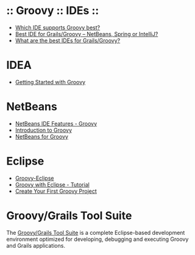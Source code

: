 ﻿:: Groovy :: IDEs ::
====================

- [Which IDE supports Groovy best?](https://dzone.com/articles/which-ide-supports-groovy-best)
- [Best IDE for Grails/Groovy – NetBeans, Spring or IntelliJ?](http://stacktips.com/tutorials/java/best-ide-for-grails-groovy-netbeans-spring-or-intellij)
- [What are the best IDEs for Grails/Groovy?](https://www.slant.co/topics/312/~ides-for-grails-groovy)

# IDEA

- [Getting Started with Groovy](https://www.jetbrains.com/help/idea/2016.2/getting-started-with-groovy.html)

# NetBeans

- [NetBeans IDE Features - Groovy](https://netbeans.org/features/groovy/)
- [Introduction to Groovy](https://netbeans.org/kb/docs/java/groovy-quickstart.html)
- [NetBeans for Groovy](https://blogs.oracle.com/netbeansgroovy/)

# Eclipse

- [Groovy-Eclipse](https://github.com/groovy/groovy-eclipse)
- [Groovy with Eclipse - Tutorial](http://www.vogella.com/tutorials/Groovy/article.html)
- [Create Your First Groovy Project](http://groovy.jmiguel.eu/groovy.codehaus.org/Create+Your+First+Groovy+Project.html)

# Groovy/Grails Tool Suite

The [Groovy/Grails Tool Suite](https://spring.io/tools/ggts) is a complete Eclipse-based development environment optimized for developing, debugging and executing Groovy and Grails applications.
